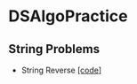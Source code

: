 # DSAlgoPractice

## String Problems
  - String Reverse [[code]](https://github.com/srujank1804/DSAlgoPractice/blob/main/stringrev.cpp)
